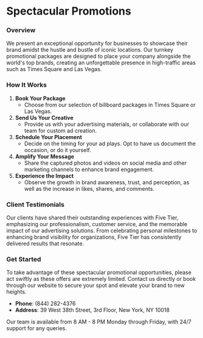 # Spectacular Promotions

### Overview

We present an exceptional opportunity for businesses to showcase their brand amidst the hustle and bustle of iconic locations. Our turnkey promotional packages are designed to place your company alongside the world's top brands, creating an unforgettable presence in high-traffic areas such as Times Square and Las Vegas.

### How It Works

1. **Book Your Package**
   * Choose from our selection of billboard packages in Times Square or Las Vegas.
2. **Send Us Your Creative**
   * Provide us with your advertising materials, or collaborate with our team for custom ad creation.
3. **Schedule Your Placement**
   * Decide on the timing for your ad plays. Opt to have us document the occasion, or do it yourself.
4. **Amplify Your Message**
   * Share the captured photos and videos on social media and other marketing channels to enhance brand engagement.
5. **Experience the Impact**
   * Observe the growth in brand awareness, trust, and perception, as well as the increase in likes, shares, and comments.

### Client Testimonials

Our clients have shared their outstanding experiences with Five Tier, emphasizing our professionalism, customer service, and the memorable impact of our advertising solutions. From celebrating personal milestones to enhancing brand visibility for organizations, Five Tier has consistently delivered results that resonate.

### Get Started

To take advantage of these spectacular promotional opportunities, please act swiftly as these offers are extremely limited. Contact us directly or book through our website to secure your spot and elevate your brand to new heights.

* **Phone**: (844) 282-4376
* **Address**: 39 West 38th Street, 3rd Floor, New York, NY 10018

Our team is available from 8 AM - 8 PM Monday through Friday, with 24/7 support for any queries.
